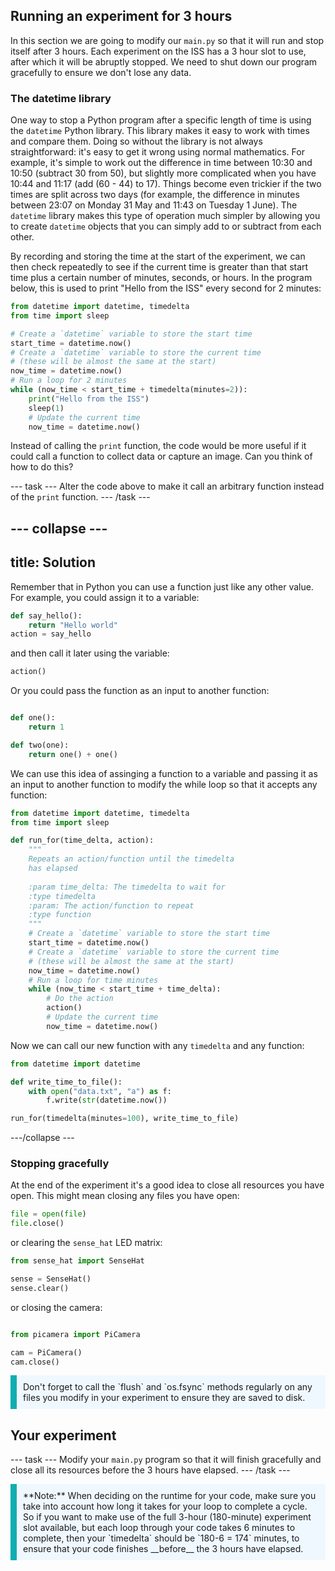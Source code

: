 ## Running an experiment for 3 hours

In this section we are going to modify our `main.py` so that it will run and stop itself after 3 hours. Each experiment on the ISS has a 3 hour slot to use, after which it will be abruptly stopped. We need to shut down our program gracefully to ensure we don't lose any data.

### The datetime library

One way to stop a Python program after a specific length of time is using the `datetime` Python library. This library makes it easy to work with times and compare them. Doing so without the library is not always straightforward: it's easy to get it wrong using normal mathematics. For example, it's simple to work out the difference in time between 10:30 and 10:50 (subtract 30 from 50), but slightly more complicated when you have 10:44 and 11:17 (add (60 - 44) to 17). Things become even trickier if the two times are split across two days (for example, the difference in minutes between 23:07 on Monday 31 May and 11:43 on Tuesday 1 June). The `datetime` library makes this type of operation much simpler by allowing you to create `datetime` objects that you can simply add to or subtract from each other.  

By recording and storing the time at the start of the experiment, we can then check repeatedly to see if the current time is greater than that start time plus a certain number of minutes, seconds, or hours. In the program below, this is used to print "Hello from the ISS" every second for 2 minutes:

```python
from datetime import datetime, timedelta
from time import sleep

# Create a `datetime` variable to store the start time
start_time = datetime.now()
# Create a `datetime` variable to store the current time
# (these will be almost the same at the start)
now_time = datetime.now()
# Run a loop for 2 minutes
while (now_time < start_time + timedelta(minutes=2)):
    print("Hello from the ISS")
    sleep(1)
    # Update the current time
    now_time = datetime.now()
```

Instead of calling the `print` function, the code would be more useful if it could call a function to collect data or capture an image. Can you think of how to do this?

--- task ---
Alter the code above to make it call an arbitrary function instead of the `print` function.
--- /task ---

--- collapse ---
---
title: Solution
---
Remember that in Python you can use a function just like any other value. For example, you could assign it to a variable:

```python
def say_hello():
    return "Hello world"
action = say_hello
```
and then call it later using the variable:

```python
action()
```

Or you could pass the function as an input to another function:

```python

def one():
    return 1

def two(one):
    return one() + one()
```

We can use this idea of assinging a function to a variable and passing it as an input to another function to modify the while loop so that it accepts any function:

```python
from datetime import datetime, timedelta
from time import sleep

def run_for(time_delta, action):
    """
    Repeats an action/function until the timedelta
    has elapsed
    
    :param time_delta: The timedelta to wait for
    :type timedelta
    :param: The action/function to repeat
    :type function
    """
    # Create a `datetime` variable to store the start time
    start_time = datetime.now()
    # Create a `datetime` variable to store the current time
    # (these will be almost the same at the start)
    now_time = datetime.now()
    # Run a loop for time minutes
    while (now_time < start_time + time_delta):
        # Do the action
        action()
        # Update the current time
        now_time = datetime.now()

```

Now we can call our new function with any `timedelta` and any function:

```python
from datetime import datetime

def write_time_to_file():
    with open("data.txt", "a") as f:
        f.write(str(datetime.now())

run_for(timedelta(minutes=100), write_time_to_file)
```

---/collapse ---

### Stopping gracefully

At the end of the experiment it's a good idea to close all resources you have open. This might mean closing any files you have open:

```python
file = open(file)
file.close()
```

or clearing the `sense_hat` LED matrix:
```python
from sense_hat import SenseHat

sense = SenseHat()
sense.clear()
```

or closing the camera:
```python

from picamera import PiCamera

cam = PiCamera()
cam.close()
```

<p style="border-left: solid; border-width:10px; border-color: #0faeb0; background-color: aliceblue; padding: 10px;">
Don't forget to call the `flush` and `os.fsync` methods regularly on any files you modify in your experiment to ensure they are saved to disk.
</p>


## Your experiment

--- task ---
Modify your `main.py` program so that it will finish gracefully and close all its resources before the 3 hours have elapsed.
--- /task ---

<p style="border-left: solid; border-width:10px; border-color: #0faeb0; background-color: aliceblue; padding: 10px;">
**Note:** When deciding on the runtime for your code, make sure you take into account how long it takes for your loop to complete a cycle. So if you want to make use of the full 3-hour (180-minute) experiment slot available, but each loop through your code takes 6 minutes to complete, then your `timedelta` should be `180-6 = 174` minutes, to ensure that your code finishes __before__ the 3 hours have elapsed.
</p>


